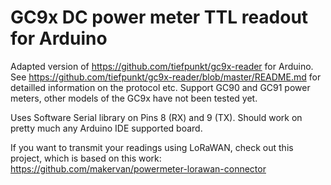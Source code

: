 # GC9x DC power meter TTL readout for Arduino

Adapted version of https://github.com/tiefpunkt/gc9x-reader for Arduino. See https://github.com/tiefpunkt/gc9x-reader/blob/master/README.md for detailled information on the protocol etc. Support GC90 and GC91 power meters, other models of the GC9x have not been tested yet.

Uses Software Serial library on Pins 8 (RX) and 9 (TX). Should work on pretty much any Arduino IDE supported board.

If you want to transmit your readings using LoRaWAN, check out this project, which is based on this work: https://github.com/makervan/powermeter-lorawan-connector
